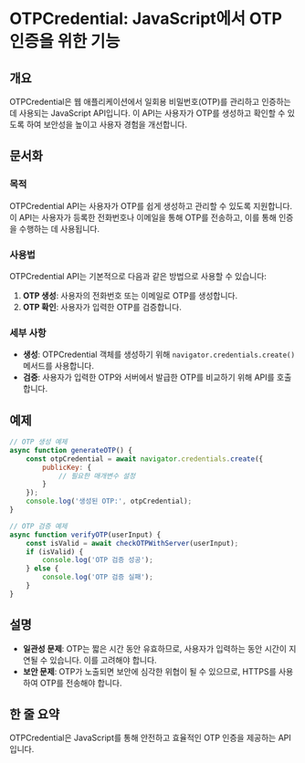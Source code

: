 <!--
Meta Description: # OTPCredential: JavaScript에서 OTP 인증을 위한 기능 ## 개요 OTPCredential은 웹 애플리케이션에서 일회용 비밀번호(OTP)를 관리하고 인증하는 데 사용되는 JavaScript API입니다. 이 API는 사용자가 OTP를 생성하고 확...
Meta Keywords: otp, otp를, otpcredential, 사용자가, api는
-->

# OTPCredential: JavaScript에서 OTP 인증을 위한 기능

## 개요
OTPCredential은 웹 애플리케이션에서 일회용 비밀번호(OTP)를 관리하고 인증하는 데 사용되는 JavaScript API입니다. 이 API는 사용자가 OTP를 생성하고 확인할 수 있도록 하여 보안성을 높이고 사용자 경험을 개선합니다.

## 문서화
### 목적
OTPCredential API는 사용자가 OTP를 쉽게 생성하고 관리할 수 있도록 지원합니다. 이 API는 사용자가 등록한 전화번호나 이메일을 통해 OTP를 전송하고, 이를 통해 인증을 수행하는 데 사용됩니다.

### 사용법
OTPCredential API는 기본적으로 다음과 같은 방법으로 사용할 수 있습니다:

1. **OTP 생성**: 사용자의 전화번호 또는 이메일로 OTP를 생성합니다.
2. **OTP 확인**: 사용자가 입력한 OTP를 검증합니다.

### 세부 사항
- **생성**: OTPCredential 객체를 생성하기 위해 `navigator.credentials.create()` 메서드를 사용합니다.
- **검증**: 사용자가 입력한 OTP와 서버에서 발급한 OTP를 비교하기 위해 API를 호출합니다.

## 예제
```javascript
// OTP 생성 예제
async function generateOTP() {
    const otpCredential = await navigator.credentials.create({
        publicKey: {
            // 필요한 매개변수 설정
        }
    });
    console.log('생성된 OTP:', otpCredential);
}

// OTP 검증 예제
async function verifyOTP(userInput) {
    const isValid = await checkOTPWithServer(userInput);
    if (isValid) {
        console.log('OTP 검증 성공');
    } else {
        console.log('OTP 검증 실패');
    }
}
```

## 설명
- **일관성 문제**: OTP는 짧은 시간 동안 유효하므로, 사용자가 입력하는 동안 시간이 지연될 수 있습니다. 이를 고려해야 합니다.
- **보안 문제**: OTP가 노출되면 보안에 심각한 위협이 될 수 있으므로, HTTPS를 사용하여 OTP를 전송해야 합니다.

## 한 줄 요약
OTPCredential은 JavaScript를 통해 안전하고 효율적인 OTP 인증을 제공하는 API입니다.